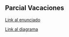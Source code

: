 
## Parcial Vacaciones

[Link al enunciado](https://docs.google.com/document/d/12UdyTUUs1gVHc4ukTujKgsb6D86y5vfyiDiEuA_AQ-8/edit?usp=sharing)

[Link al diagrama](https://drive.google.com/file/d/1_iaIYHwev2C_AM86Pw_Kz6-PV4XlZEv3/view?usp=sharing)
